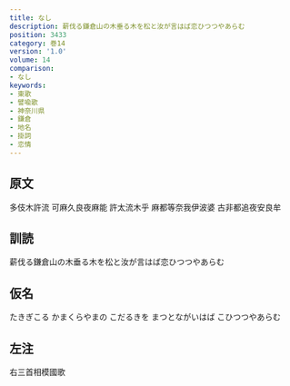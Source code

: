 ```yaml
---
title: なし
description: 薪伐る鎌倉山の木垂る木を松と汝が言はば恋ひつつやあらむ
position: 3433
category: 巻14
version: '1.0'
volume: 14
comparison:
- なし
keywords:
- 東歌
- 譬喩歌
- 神奈川県
- 鎌倉
- 地名
- 掛詞
- 恋情
---
```


## 原文

多伎木許流 可麻久良夜麻能 許太流木乎 麻都等奈我伊波婆 古非都追夜安良牟

## 訓読

薪伐る鎌倉山の木垂る木を松と汝が言はば恋ひつつやあらむ

## 仮名

たきぎこる かまくらやまの こだるきを まつとながいはば こひつつやあらむ

## 左注

右三首相模國歌

